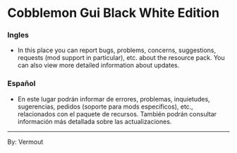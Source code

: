 # Cobblemon Gui Black White Edition

### Ingles
- In this place you can report bugs, problems, concerns, suggestions, requests (mod support in particular), etc. about the resource pack. You can also view more detailed information about updates.
### Español
- En este lugar podrán informar de errores, problemas, inquietudes, sugerencias, pedidos (soporte para mods específicos), etc., relacionados con el paquete de recursos. También podrán consultar información más detallada sobre las actualizaciones.
----
By: Vermout
